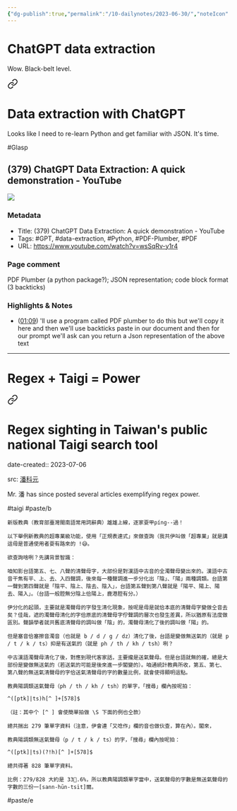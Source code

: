 ```yaml
---
{"dg-publish":true,"permalink":"/10-dailynotes/2023-06-30/","noteIcon":"2"}
---
```


# ChatGPT data extraction

Wow. Black-belt level.


<div class="transclusion internal-embed is-loaded"><a class="markdown-embed-link" href="/data-extraction-with-chat-gpt/" aria-label="Open link"><svg xmlns="http://www.w3.org/2000/svg" width="24" height="24" viewBox="0 0 24 24" fill="none" stroke="currentColor" stroke-width="2" stroke-linecap="round" stroke-linejoin="round" class="svg-icon lucide-link"><path d="M10 13a5 5 0 0 0 7.54.54l3-3a5 5 0 0 0-7.07-7.07l-1.72 1.71"></path><path d="M14 11a5 5 0 0 0-7.54-.54l-3 3a5 5 0 0 0 7.07 7.07l1.71-1.71"></path></svg></a><div class="markdown-embed">

<div class="markdown-embed-title">

# Data extraction with ChatGPT

</div>



Looks like I need to re-learn Python and get familiar with JSON. It's time.

#Glasp 
## (379) ChatGPT Data Extraction: A quick demonstration - YouTube

![](https://www.youtube.com/watch?v=wsSqRv-y1r4)

### Metadata

- Title: (379) ChatGPT Data Extraction: A quick demonstration - YouTube
- Tags: #GPT, #data-extraction, #Python, #PDF-Plumber, #PDF
- URL: https://www.youtube.com/watch?v=wsSqRv-y1r4

### Page comment

PDF Plumber (a python package?); JSON representation; code block format (3 backticks)

### Highlights & Notes

- ([01:09](https://www.youtube.com/watch?v=wsSqRv-y1r4&t=69s)) 'll use a program called PDF plumber to do this but we'll copy it here and then we'll use backticks paste in our document and then for our prompt we'll ask can you return a Json representation of the above text




</div></div>


---
# Regex + Taigi = Power


<div class="transclusion internal-embed is-loaded"><a class="markdown-embed-link" href="/regex-sighting-in-taiwan-s-public-national-taigi-search-tool/" aria-label="Open link"><svg xmlns="http://www.w3.org/2000/svg" width="24" height="24" viewBox="0 0 24 24" fill="none" stroke="currentColor" stroke-width="2" stroke-linecap="round" stroke-linejoin="round" class="svg-icon lucide-link"><path d="M10 13a5 5 0 0 0 7.54.54l3-3a5 5 0 0 0-7.07-7.07l-1.72 1.71"></path><path d="M14 11a5 5 0 0 0-7.54-.54l-3 3a5 5 0 0 0 7.07 7.07l1.71-1.71"></path></svg></a><div class="markdown-embed">

<div class="markdown-embed-title">

# Regex sighting in Taiwan's public national Taigi search tool

</div>



date-created:: 2023-07-06

src: [潘科元](https://www.facebook.com/khoguan/posts/pfbid08LSoFBPVREARCWupSzA4W69s6nMXwmaGFyeV418kyoBHXLtcfeZCC8TaKU6wLUfVl)

Mr. 潘 has since posted several articles exemplifying regex power.

#taigi 
#paste/b 
```
新版教典（教育部臺灣閩南語常用詞辭典）雄雄上線，逐家耍甲píng--過！

以下舉例新教典的超專業級功能，使用「正規表達式」來做查詢（我共伊叫做「超專業」就是講這毋是普通使用者耍有路來的 !😅。

欲查詢啥咧？先講背景智識：

咱知影台語第五、七、八聲的清聲母字，大部份是對漢語中古音的全濁聲母變出來的。漢語中古音干焦有平、上、去、入四聲調，後來每一種聲調進一步分化出「陰」、「陽」兩種調類。台語第一聲到第四聲就是「陰平、陰上、陰去、陰入」，台語第五聲到第八聲就是「陽平、陽上、陽去、陽入」。（台語一般腔無分陰上佮陽上，鹿港腔有分。）

伊分化的起頭，主要就是濁聲母的字發生清化現象，按呢是毋是就佮本底的清聲母字變做仝音去矣？佳哉，遮的濁聲母清化的字佮原底的清聲母字佇聲調的層次也發生差異，所以猶原有法度做區別。聲韻學者就共舊底清聲母的調叫做「陰」的，濁聲母清化了後的調叫做「陽」的。

但是塞音佮塞擦音濁音（也就是 b / d / g / dz）清化了後，台語是變做無送氣的（就是 p / t / k / ts）抑是有送氣的（就是 ph / th / kh / tsh）咧？

中古漢語濁聲母清化了後，對應到現代客家話，主要攏是送氣聲母。但是台語就無的確，總是大部份是變做無送氣的（若送氣的可能是後來進一步閣變的）。咱通統計教典所收，第五、第七、第八聲的無送氣清聲母的字佮送氣清聲母的字的數量比例，就會使得顯明這點。

教典陽調類送氣聲母（ph / th / kh / tsh）的單字，「搜尋」欄內按呢拍：

^([ptk]|ts)h[^ ]+[578]$

（註：其中个 [^ ] 會使簡單拍做 \S 下面的例也仝款）

總共揣出 279 筆單字資料（注意，伊會連「又唸作」欄的音也做伙查，算在內）。閣來，

教典陽調類無送氣聲母（p / t / k / ts）的字，「搜尋」欄內按呢拍：

^([ptk]|ts)(?!h)[^ ]+[578]$

總共得著 828 筆單字資料。

比例：279/828 大約是 33.6%，所以教典陽調類單字當中，送氣聲母的字數是無送氣聲母的字數的三份一[sann-hūn-tsi̍t]爾。
```
#paste/e 

</div></div>
